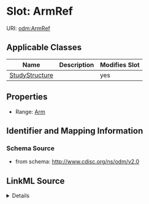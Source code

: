 # Slot: ArmRef

URI: [odm:ArmRef](http://www.cdisc.org/ns/odm/v2.0/ArmRef)



<!-- no inheritance hierarchy -->




## Applicable Classes

| Name | Description | Modifies Slot |
| --- | --- | --- |
[StudyStructure](StudyStructure.md) |  |  yes  |







## Properties

* Range: [Arm](Arm.md)





## Identifier and Mapping Information







### Schema Source


* from schema: http://www.cdisc.org/ns/odm/v2.0




## LinkML Source

<details>
```yaml
name: ArmRef
from_schema: http://www.cdisc.org/ns/odm/v2.0
rank: 1000
alias: ArmRef
domain_of:
- StudyStructure
range: Arm

```
</details>